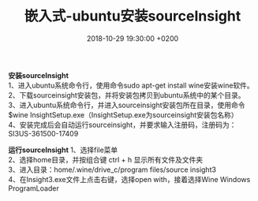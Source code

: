﻿---
layout: post
title:  "嵌入式-ubuntu安装sourceInsight"
date:   2018-10-29 19:30:00 +0200
categories: 嵌入式
---

**安装sourceInsight**  
1、进入ubuntu系统命令行，使用命令sudo apt-get install wine安装wine软件。  
2、下载sourceinsight安装包，并将安装包拷贝到ubuntu系统中的某个目录。  
3、进入ubuntu系统命令行，并进入sourceinsight安装包所在目录，使用命令$wine InsightSetup.exe（InsightSetup.exe为sourceinsight安装包名称）  
4、安装完成后会自动运行sourceinsight，并要求输入注册码，注册码为：SI3US-361500-17409  

**运行sourceInsight**
1、选择file菜单  
2、选择home目录，并按组合键 ctrl + h 显示所有文件及文件夹  
3、进入目录：home/.wine/drive_c/program files/source insight3  
4、在Insight3.exe文件上点击右键，选择open with，接着选择Wine Windows ProgramLoader  
